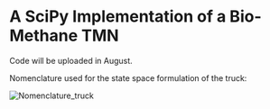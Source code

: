# A SciPy Implementation of a Bio-Methane TMN
Code will be uploaded in August.

Nomenclature used for the state space formulation of the truck:

![Nomenclature_truck](https://user-images.githubusercontent.com/62107909/180824134-2291ee08-cad3-4f1c-b615-09eb894aaf86.JPG=250x250)
